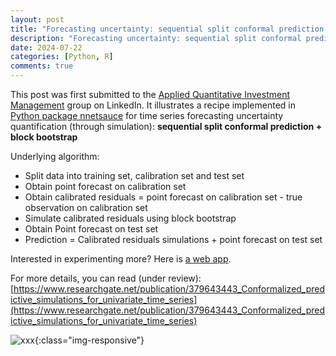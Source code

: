```yaml
---
layout: post
title: "Forecasting uncertainty: sequential split conformal prediction + Block bootstrap (web app)"
description: "Forecasting uncertainty: sequential split conformal prediction + Block bootstrap (web app)"
date: 2024-07-22
categories: [Python, R]
comments: true
---
```


This post was first submitted to the [Applied Quantitative Investment Management](https://www.linkedin.com/groups/12877102/) group on LinkedIn. It illustrates a recipe implemented in [Python package nnetsauce](https://thierrymoudiki.github.io/blog/2024/07/03/python/quasirandomizednn/forecasting/nnetsauce-mts-isf2024) for time series forecasting uncertainty quantification (through simulation): **sequential split conformal prediction + block bootstrap** 

Underlying algorithm: 
- Split data into training set, calibration set and test set
- Obtain point forecast on calibration set
- Obtain calibrated residuals = point forecast on calibration set - true observation on calibration set
- Simulate calibrated residuals using block bootstrap
- Obtain Point forecast on test set
- Prediction = Calibrated residuals simulations + point forecast on test set

Interested in experimenting more? Here is [a web app](https://github.com/thierrymoudiki/2024-07-17-scp-block-bootstrap). 

For more details, you can read (under review): [https://www.researchgate.net/publication/379643443_Conformalized_predictive_simulations_for_univariate_time_series](https://www.researchgate.net/publication/379643443_Conformalized_predictive_simulations_for_univariate_time_series)

![xxx]({{base}}/images/2024-07-22/2024-07-22-image1.png){:class="img-responsive"}      

